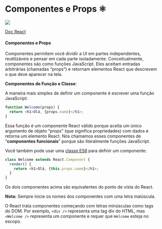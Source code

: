 # Componentes e Props ⚛
<img src="https://img.shields.io/badge/status-em construção-yellow">



[Doc React](https://reactjs.org/docs/create-a-new-react-app.html)

#### Componentes e Props

Componentes permitem você dividir a UI em partes independentes, reutilizáveis e pensar em cada parte isoladamente. Conceitualmente, componentes são como funções JavaScript. Eles aceitam entradas arbitrárias (chamadas “props”) e retornam elementos React que descrevem o que deve aparecer na tela.

**Componentes de Função e Classe**: 

A maneira mais simples de definir um componente é escrever uma função JavaScript:

```javascript
function Welcome(props) {
  return <h1>Olá, {props.name}</h1>;
}
```

Essa função é um componente React válido porque aceita um único argumento de objeto “props” (que significa propriedades) com dados e retorna um elemento React. Nós chamamos esses componentes de “**componentes funcionais**” porque são literalmente funções JavaScript.

Você também pode usar uma [classe ES6](https://developer.mozilla.org/pt-BR/docs/Web/JavaScript/Reference/Classes) para definir um componente:

```javascript
class Welcome extends React.Component {
  render() {
    return <h1>Olá, {this.props.name}</h1>;
  }
}
```

Os dois componentes acima são equivalentes do ponto de vista do React.

**Nota:** Sempre inicie os nomes dos componentes com uma letra maiúscula.

O React trata componentes começando com letras minúsculas como tags do DOM. Por exemplo, `<div />` representa uma tag div do HTML, mas `<Welcome />` representa um componente e requer que `Welcome` esteja no escopo.

